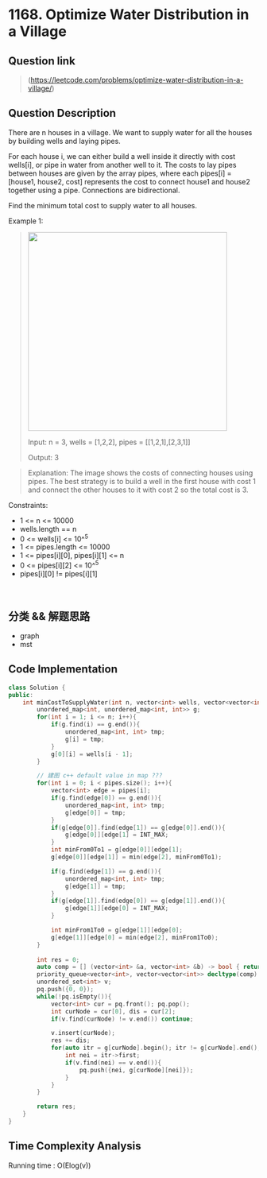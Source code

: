 # 1168. Optimize Water Distribution in a Village

## Question link
> (https://leetcode.com/problems/optimize-water-distribution-in-a-village/)

## Question Description
There are n houses in a village. We want to supply water for all the houses by building wells and laying pipes.

For each house i, we can either build a well inside it directly with cost wells[i], or pipe in water from another well to it. The costs to lay pipes between houses are given by the array pipes, where each pipes[i] = [house1, house2, cost] represents the cost to connect house1 and house2 together using a pipe. Connections are bidirectional.

Find the minimum total cost to supply water to all houses.

Example 1:
> <img src="https://camo.githubusercontent.com/2ede13124d2b65792127b24b9772f16378198a3a58ee5e62b242e4fcafaac53a/68747470733a2f2f747661312e73696e61696d672e636e2f6c617267652f30303753385a496c6c793167686c74796d6f6370676a33306369306263337a302e6a7067" width="400" />
>
> Input: n = 3, wells = [1,2,2], pipes = [[1,2,1],[2,3,1]]
> 
> Output: 3

> Explanation: 
> The image shows the costs of connecting houses using pipes.
> The best strategy is to build a well in the first house with cost 1 and connect the other houses to it with cost 2 so the total cost is 3.

Constraints:
- 1 <= n <= 10000
- wells.length == n
- 0 <= wells[i] <= 10^<sup>5</sup> 
- 1 <= pipes.length <= 10000
- 1 <= pipes[i][0], pipes[i][1] <= n
- 0 <= pipes[i][2] <= 10^<sup>5</sup> 
- pipes[i][0] != pipes[i][1]

<br/>

## 分类 && 解题思路
- graph
- mst

## Code Implementation
```c++
class Solution {
public:
    int minCostToSupplyWater(int n, vector<int> wells, vector<vector<int>> pipes){
        unordered_map<int, unordered_map<int, int>> g;
        for(int i = 1; i <= n; i++){
            if(g.find(i) == g.end()){
                unordered_map<int, int> tmp;
                g[i] = tmp;
            }
            g[0][i] = wells[i - 1];
        }

        // 建图 c++ default value in map ???
        for(int i = 0; i < pipes.size(); i++){
            vector<int> edge = pipes[i]; 
            if(g.find(edge[0]) == g.end()){
                unordered_map<int, int> tmp;
                g[edge[0]] = tmp;
            }
            if(g[edge[0]].find(edge[1]) == g[edge[0]].end()){
                g[edge[0]][edge[1] = INT_MAX;
            }
            int minFrom0To1 = g[edge[0]][edge[1];
            g[edge[0]][edge[1]] = min(edge[2], minFrom0To1);

            if(g.find(edge[1]) == g.end()){
                unordered_map<int, int> tmp;
                g[edge[1]] = tmp;
            }
            if(g[edge[1]].find(edge[0]) == g[edge[1]].end()){
                g[edge[1]][edge[0] = INT_MAX;
            }

            int minFrom1To0 = g[edge[1]][edge[0];
            g[edge[1]][edge[0] = min(edge[2], minFrom1To0);
        }
        
        int res = 0;
        auto comp = [] (vector<int> &a, vector<int> &b) -> bool { return a[1] < b[1]; };
        priority_queue<vector<int>, vector<vector<int>> decltype(comp) > pq (comp);
        unordered_set<int> v;
        pq.push({0, 0});
        while(!pq.isEmpty()){
            vector<int> cur = pq.front(); pq.pop();
            int curNode = cur[0], dis = cur[2];
            if(v.find(curNode) != v.end()) continue;

            v.insert(curNode);
            res += dis;
            for(auto itr = g[curNode].begin(); itr != g[curNode].end(); itr++){
                int nei = itr->first;
                if(v.find(nei) == v.end()){
                    pq.push({nei, g[curNode][nei]});
                }
            }
        }

        return res;
    }
}


```

## Time Complexity Analysis
Running time  : O(Elog(v))